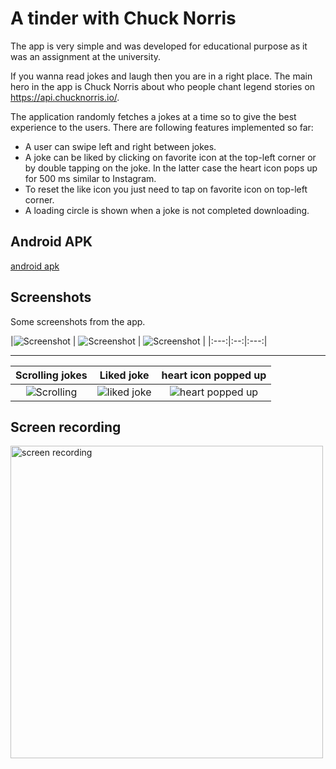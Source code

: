 # A tinder with Chuck Norris

The app is very simple and was developed for educational purpose as it was an assignment at the
university.

If you wanna read jokes and laugh then you are in a right place. The main hero in the app is Chuck
Norris about who people chant legend stories on https://api.chucknorris.io/.

The application randomly fetches a jokes at a time so to give the best experience to the users.
There are following features implemented so far:

* A user can swipe left and right between jokes.
* A joke can be liked by clicking on favorite icon at the top-left corner or by double tapping on
  the
  joke. In the latter case the heart icon pops up for 500 ms similar to Instagram.
* To reset the like icon you just need to tap on favorite icon on top-left corner.
* A loading circle is shown when a joke is not completed downloading.

## Android APK

[android apk](chuck-norris.apk)

## Screenshots

Some screenshots from the app.

|<img src="/screenshots/screenshot1.png" alt="Screenshot">
| <img src="/screenshots/screenshot2.png" alt="Screenshot">
| <img src="/screenshots/screenshot3.png" alt="Screenshot"> |
|:---:|:--:|:---:|

---

|                    Scrolling jokes                     |                        Liked joke                        |                       heart icon popped up                       |
|:------------------------------------------------------:|:--------------------------------------------------------:|:----------------------------------------------------------------:|
| <img src="/screenshots/scrolling.png" alt="Scrolling"> | <img src="/screenshots/liked_joke.png" alt="liked joke"> | <img src="/screenshots/heart_overlay.png" alt="heart popped up"> |

## Screen recording

<img src="/screenshots/screen_recording.gif" alt="screen recording" width="500">